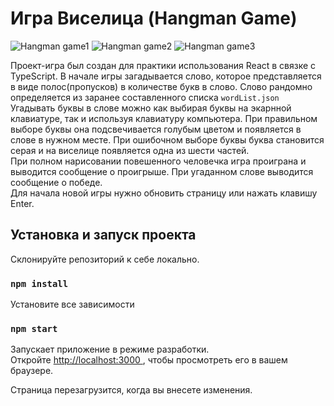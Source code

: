 # Игра Виселица (Hangman Game)

![Hangman game1](https://user-images.githubusercontent.com/108275492/212659577-898f23f0-7937-4f82-9bd2-18b6751ea23d.png)
![Hangman game2](https://user-images.githubusercontent.com/108275492/212659634-aee4f526-a948-4a6a-8f69-577e522339fc.png)
![Hangman game3](https://user-images.githubusercontent.com/108275492/212659679-35a14c7b-cc82-4dbb-b9c7-5f97bc1bafe2.png)

Проект-игра был создан для практики использования React в связке с TypeScript. В начале игры загадывается слово, которое представляется в виде полос(пропусков) в количестве букв в слово. Слово рандомно определяется из заранее составленного списка ```wordList.json``` \
Угадывать буквы в слове можно как выбирая буквы на экарнной клавиатуре, так и используя клавиатуру компьютера. При правильном выборе буквы она подсвечивается голубым цветом и появляется в слове в нужном месте. При ошибочном выборе буквы буква становится серая и на виселице появляется одна из шести частей. \
При полном нарисовании повешенного человечка игра проиграна и выводится сообщение о проигрыше.
При угаданном слове выводится сообщение о победе. \
Для начала новой игры нужно обновить страницу или нажать клавишу Enter.

## Установка и запуск проекта

Склонируйте репозиторий к себе локально.

### `npm install`

Установите все зависимости

### `npm start`

Запускает приложение в режиме разработки.\
Откройте [http://localhost:3000 ](http://localhost:3000 ), чтобы просмотреть его в вашем браузере.

Страница перезагрузится, когда вы внесете изменения.
